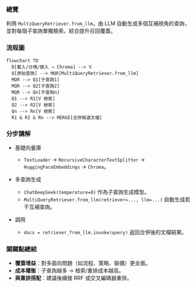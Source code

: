 ### 總覽
利用 `MultiQueryRetriever.from_llm`，由 LLM 自動生成多個互補視角的查詢，並對每個子查詢單獨檢索，綜合提升召回覆蓋。

### 流程圖
```mermaid
flowchart TD
  D[載入/分塊/嵌入 → Chroma] --> V
  Q[原始查詢] --> MQR[MultiQueryRetriever.from_llm]
  MQR --> Q1[子查詢1]
  MQR --> Q2[子查詢2]
  MQR --> Qn[子查詢n]
  Q1 --> R1[V 檢索]
  Q2 --> R2[V 檢索]
  Qn --> Rn[V 檢索]
  R1 & R2 & Rn --> MERGE[合併候選文檔]
```

### 分步講解
- 基礎向量庫
  - `TextLoader` → `RecursiveCharacterTextSplitter` → `HuggingFaceEmbeddings` → `Chroma`。

- 多查詢生成
  - `ChatDeepSeek(temperature=0)` 作為子查詢生成模型。
  - `MultiQueryRetriever.from_llm(retriever=..., llm=...)` 自動生成若干互補查詢。

- 調用
  - `docs = retriever_from_llm.invoke(query)` 返回合併後的文檔結果。

### 關鍵點總結
- **覆蓋增益**：對多面向問題（如流程、策略、裝備）更全面。
- **成本權衡**：子查詢越多 → 檢索/重排成本越高。
- **與重排搭配**：建議後續接 RRF 或交叉編碼器重排。


